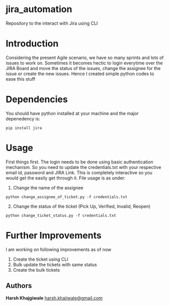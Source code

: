 # jira_automation
Repository to the interact with Jira using CLI

# Introduction

Considering the present Agile scenario, we have so many sprints and lots of issues to work on. Sometimes it becomes hectic to login everytime over the JIRA Board and move the status of the issues, change the assignee for the issue or create the new issues. Hence I created simple python codes to ease this stuff


# Dependencies

You should have python installed at your machine and the major depenedency is:
```
pip install jira
```


# Usage

First things first. The login needs to be done using basic authentication mechanism. So you need to update the credentials.txt with your respective email id, password and JIRA Link. This is completely interactive so you would get the easily get through it. File usage is as under:

1. Change the name of the assignee
```
python change_assignee_of_ticket.py -f credentials.txt
```

2. Change the status of the ticket (Pick Up, Verified, Invalid, Reopen)

```
python change_ticket_status.py -f credentials.txt
```


# Further Improvements

I am working on following improvements as of now

1. Create the ticket  using CLI
2. Bulk update the tickets with same status
3. Create the bulk tickets


## Authors
 **Harsh Khajgiwale** [harsh.khajiwale@gmail.com](harsh.khajiwale@gmail.com)
